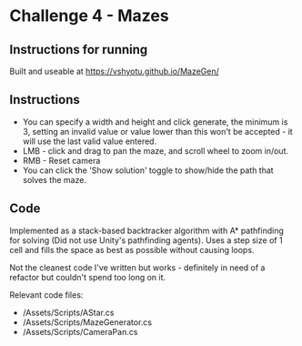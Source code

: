 # Challenge 4 - Mazes

## Instructions for running

Built and useable at https://vshyotu.github.io/MazeGen/

## Instructions

* You can specify a width and height and click generate, the minimum is 3, setting an invalid value or value lower than this won't be accepted - it will use the last valid value entered.
* LMB - click and drag to pan the maze, and scroll wheel to zoom in/out.
* RMB - Reset camera
* You can click the 'Show solution' toggle to show/hide the path that solves the maze.

## Code
Implemented as a stack-based backtracker algorithm with A* pathfinding for solving (Did not use Unity's pathfinding agents). Uses a step size of 1 cell and fills the space as best as possible without causing loops.

Not the cleanest code I've written but works - definitely in need of a refactor but couldn't spend too long on it.

Relevant code files:
* /Assets/Scripts/AStar.cs
* /Assets/Scripts/MazeGenerator.cs
* /Assets/Scripts/CameraPan.cs

